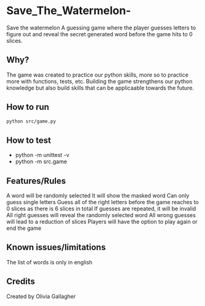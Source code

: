 # Save_The_Watermelon-
Save the watermelon
A guessing game where the player guesses letters to figure out and reveal the secret generated word before the game hits to 0 slices. 
## Why?
The game was created to practice our python skills, more so to practice more with functions, tests, etc. Building the game strengthens our python knowledge but also build skills that can be applicaable towards the future.
## How to run
```bash
python src/game.py
```
## How to test
- python -m unittest -v
- python -m src.game
## Features/Rules
A word will be randomly selected
It will show the masked word
Can only guess single letters
Guess all of the right letters before the game reaches to 0 slices as there is 6 slices in total
If guesses are repeated, it will be invalid
All right guesses will reveal the randomly selected word
All wrong guesses will lead to a reduction of slices
Players will have the option to play again or end the game
## Known issues/limitations
The list of words is only in english
## Credits
Created by Olivia Gallagher
